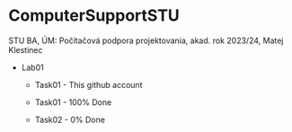 # ComputerSupportSTU

STU BA, ÚM: Počítačová podpora projektovania, akad. rok 2023/24, Matej Klestinec

-   Lab01

    -   Task01 - This github account

    -   Task01 - 100% Done

    -   Task02 - 0% Done
